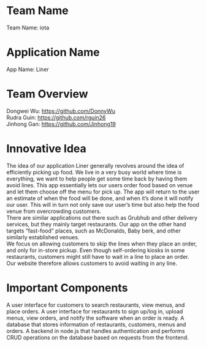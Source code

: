 # Team Name
Team Name: iota  

# Application Name
App Name: Liner  

# Team Overview
Dongwei Wu: https://github.com/DonnyWu  
Rudra Guin: https://github.com/rguin26  
Jinhong Gan: https://github.com/Jinhong19  

# Innovative Idea
The idea of our application Liner generally revolves around the idea of efficiently picking up food. We live in a very busy world where time is everything, we want to help people get some time back by having them avoid lines. This app essentially lets our users order food based on venue and let them choose off the menu for pick up. The app will return to the user an estimate of when the food will be done, and when it’s done it will notify our user. This will in turn not only save our user’s time but also help the food venue from overcrowding customers.  
There are similar applications out there such as Grubhub and other delivery services, but they mainly target restaurants. Our app on the other hand targets “fast-food” places, such as McDonalds, Baby berk, and other similarly established venues.  
We focus on allowing customers to skip the lines when they place an order, and only for in-store pickup. Even though self-ordering kiosks in some restaurants, customers might still have to wait in a line to place an order. Our website therefore allows customers to avoid waiting in any line.  

# Important Components
A user interface for customers to search restaurants, view menus, and place orders. A user interface for restaurants to sign up/log in, upload menus, view orders, and notify the software when an order is ready. A database that stores information of restaurants, customers, menus and orders. A backend in node.js that handles authentication and performs CRUD operations on the database based on requests from the frontend.
